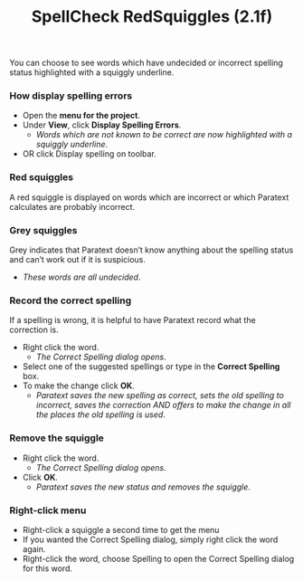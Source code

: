 ﻿---
title: SpellCheck RedSquiggles (2.1f)
---
You can choose to see words which have undecided or incorrect spelling status highlighted with a squiggly underline.

### How display spelling errors

-  Open the **menu for the project**.
-  Under **View**, click **Display Spelling Errors**.  
    - *Words which are not known to be correct are now highlighted with a squiggly underline*.
-  OR click Display spelling on toolbar.

### Red squiggles

A red squiggle is displayed on words which are incorrect or which Paratext calculates are probably incorrect.

### Grey squiggles

Grey indicates that Paratext doesn’t know anything about the spelling status and can’t work out if it is suspicious.
-   *These words are all undecided*.


### Record the correct spelling

If a spelling is wrong, it is helpful to have Paratext record what the correction is.

-  Right click the word.  
    -  *The Correct Spelling dialog opens*.
-  Select one of the suggested spellings or type in the **Correct Spelling** box.
-  To make the change click **OK**.  
    -  *Paratext saves the new spelling as correct, sets the old spelling to incorrect, saves the correction AND offers to make the change in all the places the old spelling is used*.
### Remove the squiggle

-  Right click the word.  
    -  *The Correct Spelling dialog opens*.  
-  Click **OK**.  
    -  *Paratext saves the new status and removes the squiggle*.
### Right-click menu

-  Right-click a squiggle a second time to get the menu
-  If you wanted the Correct Spelling dialog, simply right click the word again.
-  Right-click the word, choose Spelling to open the Correct Spelling dialog for this word.
